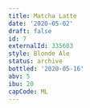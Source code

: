 ```yaml
---
title: Matcha Latte
date: '2020-05-02'
draft: false
id: 7
externalId: 335603
style: Blonde Ale
status: archive
bottled: '2020-05-16'
abv: 5
ibu: 20
capCode: ML
---
```

